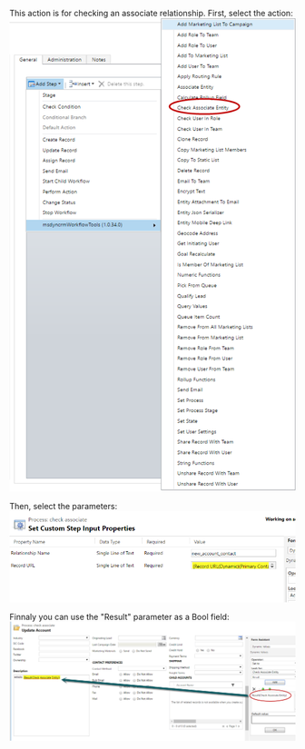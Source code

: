 This action is for checking an associate relationship.
First, select the action:
![](Check%20Associate%20Entity_wf1.png)

Then, select the parameters:
![](Check%20Associate%20Entity_wf2.png)

Finnaly you can use the "Result" parameter as a Bool field:
![](Check%20Associate%20Entity_wf3.png)
